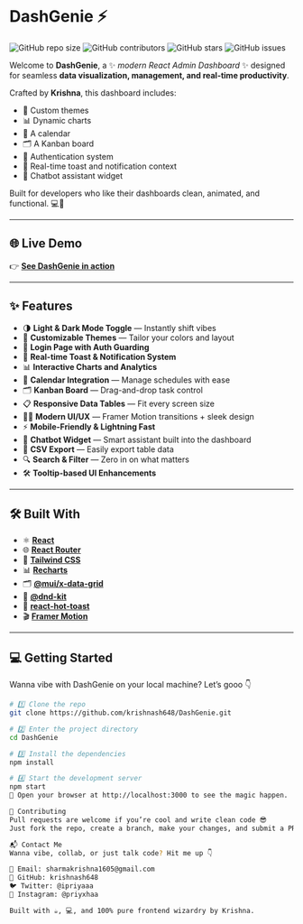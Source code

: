 # DashGenie ⚡️

![GitHub repo size](https://img.shields.io/github/repo-size/krishnash648/DashGenie)
![GitHub contributors](https://img.shields.io/github/contributors/krishnash648/DashGenie)
![GitHub stars](https://img.shields.io/github/stars/krishnash648/DashGenie?style=social)
![GitHub issues](https://img.shields.io/github/issues/krishnash648/DashGenie)

Welcome to **DashGenie**, a ✨ _modern React Admin Dashboard_ ✨ designed for seamless **data visualization, management, and real-time productivity**.

Crafted by **Krishna**, this dashboard includes:
- 🎨 Custom themes
- 📊 Dynamic charts
- 📅 A calendar
- 🗂️ A Kanban board
- 🔐 Authentication system
- 🔔 Real-time toast and notification context
- 🤖 Chatbot assistant widget

Built for developers who like their dashboards clean, animated, and functional. 💻💫

---

## 🌐 Live Demo

👉 [**See DashGenie in action**](https://krishnash648.github.io/DashGenie)

---

## ✨ Features

- 🌗 **Light & Dark Mode Toggle** — Instantly shift vibes
- 🎨 **Customizable Themes** — Tailor your colors and layout
- 🔐 **Login Page with Auth Guarding**
- 🔔 **Real-time Toast & Notification System**
- 📊 **Interactive Charts and Analytics**
- 📅 **Calendar Integration** — Manage schedules with ease
- 🗂️ **Kanban Board** — Drag-and-drop task control
- 📋 **Responsive Data Tables** — Fit every screen size
- 🧑‍💻 **Modern UI/UX** — Framer Motion transitions + sleek design
- ⚡ **Mobile-Friendly & Lightning Fast**
- 🧠 **Chatbot Widget** — Smart assistant built into the dashboard
- 📄 **CSV Export** — Easily export table data
- 🔍 **Search & Filter** — Zero in on what matters
- 🛠️ **Tooltip-based UI Enhancements**

---

## 🛠️ Built With

- ⚛️ [**React**](https://reactjs.org/)
- 🌐 [**React Router**](https://reactrouter.com/)
- 🎨 [**Tailwind CSS**](https://tailwindcss.com/)
- 📊 [**Recharts**](https://recharts.org/)
- 🗂️ [**@mui/x-data-grid**](https://mui.com/x/react-data-grid/)
- 🧩 [**@dnd-kit**](https://dndkit.com/)
- 🔔 [**react-hot-toast**](https://react-hot-toast.com/)
- 🎬 [**Framer Motion**](https://www.framer.com/motion/)

---

## 💻 Getting Started

Wanna vibe with DashGenie on your local machine? Let’s gooo 👇

```bash
# 1️⃣ Clone the repo
git clone https://github.com/krishnash648/DashGenie.git

# 2️⃣ Enter the project directory
cd DashGenie

# 3️⃣ Install the dependencies
npm install

# 4️⃣ Start the development server
npm start
🔗 Open your browser at http://localhost:3000 to see the magic happen.

🤝 Contributing
Pull requests are welcome if you’re cool and write clean code 😎
Just fork the repo, create a branch, make your changes, and submit a PR.

📬 Contact Me
Wanna vibe, collab, or just talk code? Hit me up 👇

📧 Email: sharmakrishna1605@gmail.com
🐙 GitHub: krishnash648
🐦 Twitter: @ipriyaaa
📸 Instagram: @priyxhaa

Built with ☕, 💻, and 100% pure frontend wizardry by Krishna.